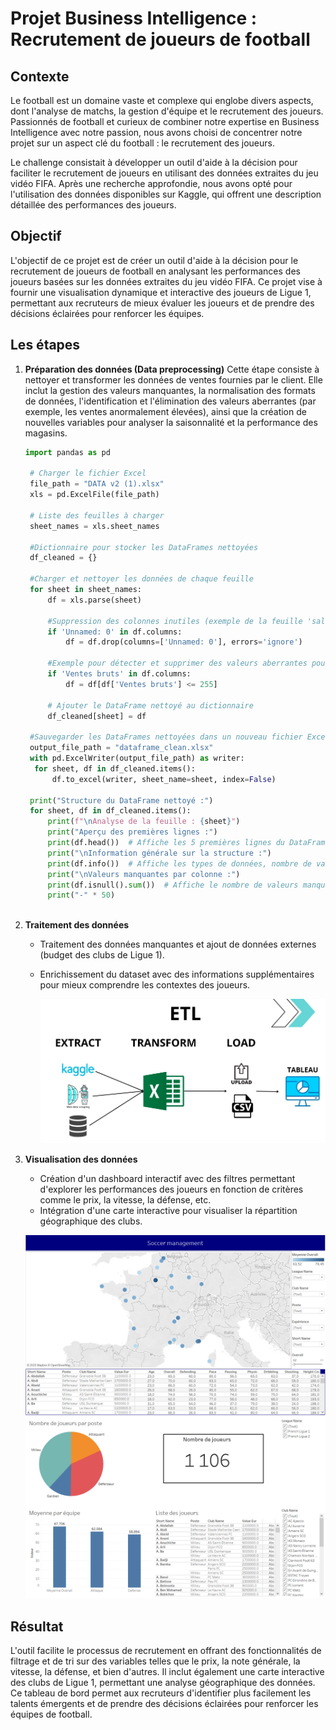 
# Projet Business Intelligence : Recrutement de joueurs de football

## Contexte

Le football est un domaine vaste et complexe qui englobe divers aspects, dont l'analyse de matchs, la gestion d'équipe et le recrutement des joueurs. Passionnés de football et curieux de combiner notre expertise en Business Intelligence avec notre passion, nous avons choisi de concentrer notre projet sur un aspect clé du football : le recrutement des joueurs. 

Le challenge consistait à développer un outil d'aide à la décision pour faciliter le recrutement de joueurs en utilisant des données extraites du jeu vidéo FIFA. 
Après une recherche approfondie, nous avons opté pour l'utilisation des données disponibles sur Kaggle, qui offrent une description détaillée des performances des joueurs.

## Objectif

L'objectif de ce projet est de créer un outil d'aide à la décision pour le recrutement de joueurs de football en analysant les performances des joueurs basées sur les données extraites du jeu vidéo FIFA. Ce projet vise à fournir une visualisation dynamique et interactive des joueurs de Ligue 1, permettant aux recruteurs de mieux évaluer les joueurs et de prendre des décisions éclairées pour renforcer les équipes.

## Les étapes


1. **Préparation des données (Data preprocessing)**
   Cette étape consiste à nettoyer et transformer les données de ventes fournies par le client. Elle inclut la gestion des valeurs manquantes, la normalisation des formats de données, l'identification et l'élimination des valeurs aberrantes (par exemple, les ventes anormalement élevées), ainsi que la création de nouvelles variables pour analyser la saisonnalité et la performance des magasins.
  
     ```python
     import pandas as pd

      # Charger le fichier Excel
      file_path = "DATA v2 (1).xlsx"
      xls = pd.ExcelFile(file_path)

      # Liste des feuilles à charger
      sheet_names = xls.sheet_names

      #Dictionnaire pour stocker les DataFrames nettoyées
      df_cleaned = {}

      #Charger et nettoyer les données de chaque feuille
      for sheet in sheet_names:
          df = xls.parse(sheet)
    
          #Suppression des colonnes inutiles (exemple de la feuille 'sales')
          if 'Unnamed: 0' in df.columns:
              df = df.drop(columns=['Unnamed: 0'], errors='ignore')

          #Exemple pour détecter et supprimer des valeurs aberrantes pour la colonne 'Ventes bruts'
          if 'Ventes bruts' in df.columns:
              df = df[df['Ventes bruts'] <= 255]

          # Ajouter le DataFrame nettoyé au dictionnaire
          df_cleaned[sheet] = df
     
      #Sauvegarder les DataFrames nettoyées dans un nouveau fichier Excel
      output_file_path = "dataframe_clean.xlsx"
      with pd.ExcelWriter(output_file_path) as writer:
       for sheet, df in df_cleaned.items():
           df.to_excel(writer, sheet_name=sheet, index=False)

      print("Structure du DataFrame nettoyé :")
      for sheet, df in df_cleaned.items():
          print(f"\nAnalyse de la feuille : {sheet}")
          print("Aperçu des premières lignes :")
          print(df.head())  # Affiche les 5 premières lignes du DataFrame
          print("\nInformation générale sur la structure :")
          print(df.info())  # Affiche les types de données, nombre de valeurs non-nulles, etc.
          print("\nValeurs manquantes par colonne :")
          print(df.isnull().sum())  # Affiche le nombre de valeurs manquantes par colonne
          print("-" * 50)
  


3. **Traitement des données**
   - Traitement des données manquantes et ajout de données externes (budget des clubs de Ligue 1).
   - Enrichissement du dataset avec des informations supplémentaires pour mieux comprendre les contextes des joueurs.
  
     ![data](images/data.png)

3. **Visualisation des données**
   - Création d'un dashboard interactif avec des filtres permettant d'explorer les performances des joueurs en fonction de critères comme le prix, la vitesse, la défense, etc.
   - Intégration d'une carte interactive pour visualiser la répartition géographique des clubs.

   ![tableau1](images/bi1.PNG)
   ![tableau2](images/bi2.PNG)

## Résultat

L'outil facilite le processus de recrutement en offrant des fonctionnalités de filtrage et de tri sur des variables telles que le prix, la note générale, la vitesse, la défense, et bien d'autres. Il inclut également une carte interactive des clubs de Ligue 1, permettant une analyse géographique des données. 
Ce tableau de bord permet aux recruteurs d'identifier plus facilement les talents émergents et de prendre des décisions éclairées pour renforcer les équipes de football.
